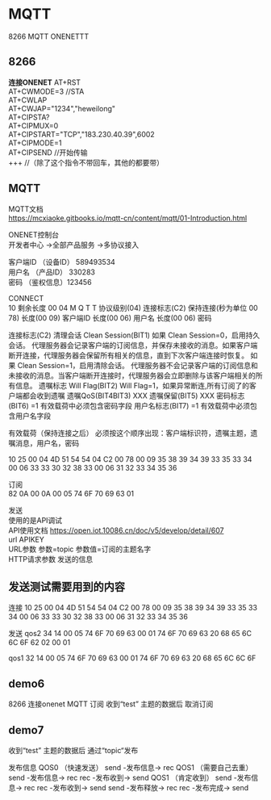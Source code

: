 # MQTT
 8266 MQTT ONENETTT


## 8266
**连接ONENET** 
AT+RST  
AT+CWMODE=3  //STA  
AT+CWLAP  
AT+CWJAP="1234","heweilong"  
AT+CIPSTA?  
AT+CIPMUX=0  
AT+CIPSTART="TCP","183.230.40.39",6002  
AT+CIPMODE=1  
AT+CIPSEND  //开始传输  
+++ //（除了这个指令不带回车，其他的都要带） 

## MQTT
MQTT文档  
https://mcxiaoke.gitbooks.io/mqtt-cn/content/mqtt/01-Introduction.html  

ONENET控制台  
开发者中心 ->全部产品服务 ->多协议接入  


客户端ID    （设备ID）  589493534   
用户名	    （产品ID）  330283  
密码	    （鉴权信息）123456  

CONNECT  
10 剩余长度 00 04 M Q T T 协议级别(04) 连接标志(C2) 保持连接(秒为单位 00 78) 长度(00 09) 客户端ID 长度(00 06) 用户名 长度(00 06) 密码

连接标志(C2) 
清理会话 Clean Session(BIT1)
如果 Clean Session=0，启用持久会话。
代理服务器会记录客户端的订阅信息，并保存未接收的消息。如果客户端断开连接，代理服务器会保留所有相关的信息，直到下次客户端连接时恢复。
如果 Clean Session=1，启用清除会话。
代理服务器不会记录客户端的订阅信息和未接收的消息。当客户端断开连接时，代理服务器会立即删除与该客户端相关的所有信息。
遗嘱标志 Will Flag(BIT2)
Will Flag=1，如果异常断连,所有订阅了的客户端都会收到遗嘱
遗嘱QoS(BIT4BIT3)
XXX
遗嘱保留(BIT5)
XXX
密码标志(BIT6)
=1 有效载荷中必须包含密码字段
用户名标志(BIT7)
=1 有效载荷中必须包含用户名字段

有效载荷（保持连接之后）
必须按这个顺序出现：客户端标识符，遗嘱主题，遗嘱消息，用户名，密码

10 25 00 04 4D 51 54 54 04 C2 00 78 00 09 35 38 39 34 39 33 35 33 34 00 06 33 33 30 32 38 33 00 06 31 32 33 34 35 36

订阅   
82 0A 00 0A 00 05 74 6F 70 69 63 01

发送  
使用的是API调试  
API使用文档  https://open.iot.10086.cn/doc/v5/develop/detail/607  
url APIKEY  
URL参数 参数=topic  参数值=订阅的主题名字    
HTTP请求参数  发送的信息

## 发送测试需要用到的内容
连接 
10 25 00 04 4D 51 54 54 04 C2 00 78 00 09 35 38 39 34 39 33 35 33 34 00 06 33 33 30 32 38 33 00 06 31 32 33 34 35 36 

发送 qos2
34 14 00 05 74 6F 70 69 63 00 01 74 6F 70 69 63 20 68 65 6C 6C 6F 
62 02 00 01 

qos1
32 14 00 05 74 6F 70 69 63 00 01 74 6F 70 69 63 20 68 65 6C 6C 6F 

## demo6

8266 连接onenet MQTT 订阅 收到“test” 主题的数据后 取消订阅

## demo7

收到“test” 主题的数据后  通过“topic“发布


发布信息
QOS0 （快速发送）
send -发布信息-> rec
QOS1 （需要自己去重）
send -发布信息-> rec
rec  -发布收到-> send
QOS1 （肯定收到）
send -发布信息-> rec
rec  -发布收到-> send
send -发布释放-> rec
rec  -发布完成-> send


